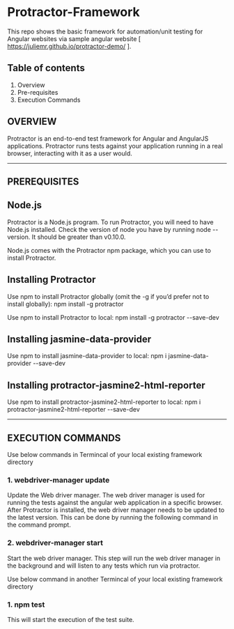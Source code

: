 # Protractor-Framework

This repo shows the basic framework for automation/unit testing for Angular websites via sample angular website [ https://juliemr.github.io/protractor-demo/ ].

## Table of contents

1. Overview
2. Pre-requisites
3. Execution Commands

## OVERVIEW

Protractor is an end-to-end test framework for Angular and AngularJS applications. Protractor runs tests against your application running in a real browser, interacting with it as a user would.

---

## PREREQUISITES

## Node.js

Protractor is a Node.js program. To run Protractor, you will need to have Node.js installed. Check the version of node you have by running node --version. It should be greater than v0.10.0.

Node.js comes with the Protractor npm package, which you can use to install Protractor.

## Installing Protractor

Use npm to install Protractor globally (omit the -g if you’d prefer not to install globally): npm install -g protractor

Use npm to install Protractor to local: npm install -g protractor --save-dev

## Installing jasmine-data-provider

Use npm to install jasmine-data-provider to local: npm i jasmine-data-provider --save-dev

## Installing protractor-jasmine2-html-reporter

Use npm to install protractor-jasmine2-html-reporter to local: npm i protractor-jasmine2-html-reporter --save-dev

---

## EXECUTION COMMANDS

Use below commands in Termincal of your local existing framework directory

### 1. webdriver-manager update

Update the Web driver manager. The web driver manager is used for running the tests against the angular web application in a specific browser. After Protractor is installed, the web driver manager needs to be updated to the latest version. This can be done by running the following command in the command prompt.

### 2. webdriver-manager start

Start the web driver manager. This step will run the web driver manager in the background and will listen to any tests which run via protractor.

Use below command in another Termincal of your local existing framework directory

### 1. npm test

This will start the execution of the test suite.
